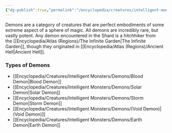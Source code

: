 ```yaml
---
{"dg-publish":true,"permalink":"/encyclopedia/creatures/intelligent-monsters/demons/demons/"}
---
```


Demons are a category of creatures that are perfect embodiments of some extreme aspect of a sphere of magic. All demons are incredibly rare, but vastly potent. Any demon encountered in the Shard is a hitchhiker from the [[Encyclopedia/Atlas (Regions)/The Infinite Garden\|The Infinite Garden]], though they originated in [[Encyclopedia/Atlas (Regions)/Ancient Hell\|Ancient Hell]].
### Types of Demons
- [[Encyclopedia/Creatures/Intelligent Monsters/Demons/Blood Demon\|Blood Demon]]
- [[Encyclopedia/Creatures/Intelligent Monsters/Demons/Solar Demon\|Solar Demon]]
- [[Encyclopedia/Creatures/Intelligent Monsters/Demons/Storm Demon\|Storm Demon]]
- [[Encyclopedia/Creatures/Intelligent Monsters/Demons/(Void Demon)\|(Void Demon)]]
- [[Encyclopedia/Creatures/Intelligent Monsters/Demons/Earth Demon\|Earth Demon]]
